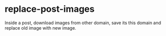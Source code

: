 # replace-post-images
Inside a post, download images from other domain, save its this domain and replace old image with new image.
